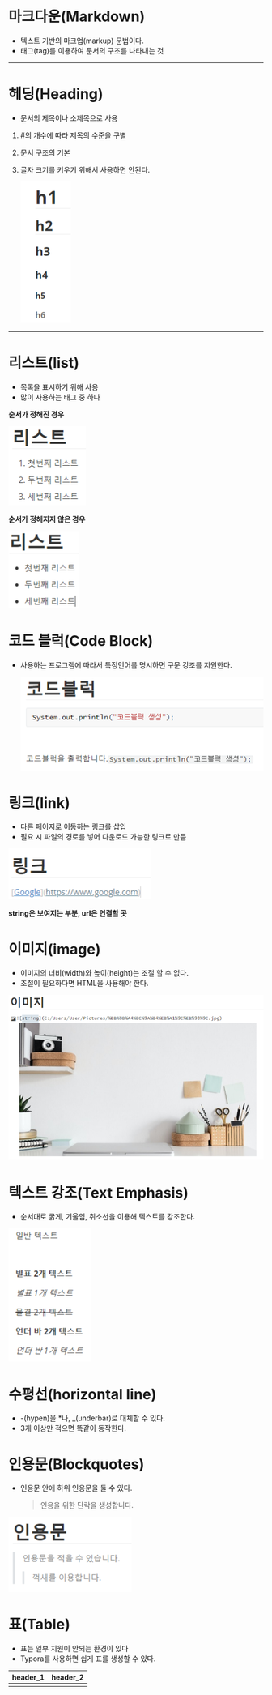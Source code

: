 # 마크다운(Markdown)

- 텍스트 기반의 마크업(markup) 문법이다.
- 태그(tag)를 이용하여 문서의 구조를 나타내는 것

---



# 헤딩(Heading)

- 문서의 제목이나 소제목으로 사용

1. #의 개수에 따라 제목의 수준을 구별

2. 문서 구조의 기본

3. 글자 크기를 키우기 위해서 사용하면 안된다.

   ![img](%EB%A7%88%ED%81%AC%EB%8B%A4%EC%9A%B4(Markdown).assets/img.png)<left>

---



# 리스트(list)

- 목록을 표시하기 위해 사용
- 많이 사용하는 태그 중 하나

**순서가 정해진 경우**

![img](%EB%A7%88%ED%81%AC%EB%8B%A4%EC%9A%B4(Markdown).assets/img-16305727378952.png)<left>

**순서가 정해지지 않은 경우**

![img](%EB%A7%88%ED%81%AC%EB%8B%A4%EC%9A%B4(Markdown).assets/img-16305727638806.png)<left>



# 코드 블럭(Code Block)

- 사용하는 프로그램에 따라서 특정언어를 명시하면 구문 강조를 지원한다.

  ![img](%EB%A7%88%ED%81%AC%EB%8B%A4%EC%9A%B4(Markdown).assets/img-16305727760598.png)<left>



# 링크(link)

- 다른 페이지로 이동하는 링크를 삽입
- 필요 시 파일의 경로를 넣어 다운로드 가능한 링크로 만듬

![img](%EB%A7%88%ED%81%AC%EB%8B%A4%EC%9A%B4(Markdown).assets/img-163057281570812.png)<left>

**string은 보여지는 부분, url은 연결할 곳**



# 이미지(image)

- 이미지의 너비(width)와 높이(height)는 조절 할 수 없다.
- 조절이 필요하다면 HTML을 사용해야 한다.

![img](%EB%A7%88%ED%81%AC%EB%8B%A4%EC%9A%B4(Markdown).assets/img-163057283727314.png)



# 텍스트 강조(Text Emphasis)

- 순서대로 굵게, 기울임, 취소선을 이용해 텍스트를 강조한다.

![img](%EB%A7%88%ED%81%AC%EB%8B%A4%EC%9A%B4(Markdown).assets/img-163057284933416.png)<left>



# 수평선(horizontal line)

- -(hypen)을 *나, _(underbar)로 대체할 수 있다.
- 3개 이상만 적으면 똑같이 동작한다.



# 인용문(Blockquotes)

- 인용문 안에 하위 인용문을 둘 수 있다.

  > 인용을 위한 단락을 생성합니다.

![img](%EB%A7%88%ED%81%AC%EB%8B%A4%EC%9A%B4(Markdown).assets/img-163057285782118.png)<left>



# 표(Table)

- 표는 일부 지원이 안되는 환경이 있다
- Typora를 사용하면 쉽게 표를 생성할 수 있다.



| header_1 | header_2 |
| -------- | -------- |
|          |          |


